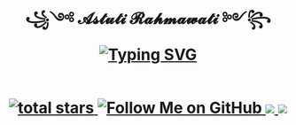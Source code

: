 <h1 align="center">꧁༺ 𝓐𝓼𝓽𝓾𝓽𝓲 𝓡𝓪𝓱𝓶𝓪𝔀𝓪𝓽𝓲 ༻꧂
<br>
<a href="https://git.io/typing-svg"><img src="https://readme-typing-svg.herokuapp.com?font=Fira+Code&weight=600&size=16&duration=5004&pause=1000&color=2929D6E3&center=true&vCenter=true&random=false&width=400&height=35&lines=Experienced+of+1%2B+years+coding+skills;Business+Intelligence+%26+DS+Enthusiast;Build+many+Portofolios+about+Data;I+believe+'Practice+makes+Perfect'+%F0%9F%98%8E+" alt="Typing SVG" /></a>
<br>
 <br>
  <p align='center'>
    <a href='https://github.com/Data-Portofolio/The-Ultimate-Pandas-Guide-Simplifying-Data-Operations'>
        <img alt='total stars' title='Total stars on This Project' src='https://custom-icon-badges.herokuapp.com/badge/dynamic/json?logo=star&color=5&labelColor=488207&label=Stars&style=for-the-badge&query=%24.stars&url=https://api.github-star-counter.workers.dev/user/Data-Portofolio'/>
     <a href='https://github.com/astutir'>
        <img alt='Follow Me on GitHub' title='Follow Me on GitHub' src='https://custom-icon-badges.herokuapp.com/github/followers/astutir?style=for-the-badge&&label=GitHub&logo=Github&color=pink'/>
    <a href='https://www.linkedin.com/in/a-rahmawati' target='_blank'>
        <img src='https://img.shields.io/badge/linkedin%20-%230077B5.svg?&style=for-the-badge&logo=linkedin&logoColor=white'/>
    <a href='mailto:astutirahmarubi@gmail.com' target='_blank'>
        <img src='https://img.shields.io/badge/Gmail-D14836?style=for-the-badge&logo=gmail&logoColor=white'/>
 </p>
</h1>
